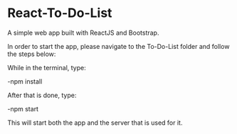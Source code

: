 # React-To-Do-List
A simple web app built with ReactJS and Bootstrap.

In order to start the app, please navigate to the To-Do-List folder and follow the steps below:

While in the terminal, type:

-npm install

After that is done, type:

-npm start

This will start both the app and the server that is used for it.
